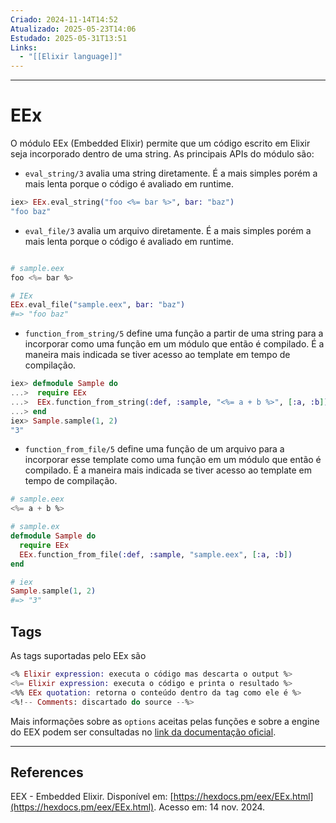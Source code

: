 ```yaml
---
Criado: 2024-11-14T14:52
Atualizado: 2025-05-23T14:06
Estudado: 2025-05-31T13:51
Links:
  - "[[Elixir language]]"
---
```

---
# EEx

O módulo EEx (Embedded Elixir) permite que um código escrito em Elixir seja incorporado dentro de uma string.  As principais APIs do módulo são:

- `eval_string/3` avalia uma string diretamente. É a mais simples porém a mais lenta porque o código é avaliado em runtime.

```elixir
iex> EEx.eval_string("foo <%= bar %>", bar: "baz")
"foo baz"
```

- `eval_file/3` avalia um arquivo diretamente. É a mais simples porém a mais lenta porque o código é avaliado em runtime.

```elixir

# sample.eex
foo <%= bar %>

# IEx
EEx.eval_file("sample.eex", bar: "baz")
#=> "foo baz"
```

 - `function_from_string/5` define uma função a partir de uma string para a incorporar como uma função em um módulo que então é compilado. É a maneira mais indicada se tiver acesso ao template em tempo de compilação.

```elixir
iex> defmodule Sample do
...>  require EEx
...>  EEx.function_from_string(:def, :sample, "<%= a + b %>", [:a, :b])
...> end
iex> Sample.sample(1, 2)
"3"
```

 - `function_from_file/5` define uma função de um arquivo para a incorporar esse template como uma função em um módulo que então é compilado. É a maneira mais indicada se tiver acesso ao template em tempo de compilação.

```elixir
# sample.eex
<%= a + b %>

# sample.ex
defmodule Sample do
  require EEx
  EEx.function_from_file(:def, :sample, "sample.eex", [:a, :b])
end

# iex
Sample.sample(1, 2)
#=> "3"
```

## Tags

As tags suportadas pelo EEx são

```elixir
<% Elixir expression: executa o código mas descarta o output %>
<%= Elixir expression: executa o código e printa o resultado %>
<%% EEx quotation: retorna o conteúdo dentro da tag como ele é %>
<%!-- Comments: discartado do source --%>
```

Mais informações sobre as `options` aceitas pelas funções e sobre a engine do EEX podem ser consultadas no [link da documentação oficial](https://hexdocs.pm/eex/EEx.html).

---
## References

EEX - Embedded Elixir. Disponível em: [https://hexdocs.pm/eex/EEx.html](https://hexdocs.pm/eex/EEx.html). Acesso em: 14 nov. 2024.